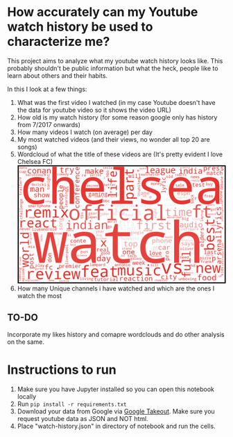 # How accurately can my Youtube watch history be used to characterize me?

This project aims to analyze what my youtube watch history looks like. This probably shouldn't be public information but what the heck, people like to learn about others and their habits.

In this I look at a few things:
1. What was the first video I watched (in my case Youtube doesn't have the data for youtube video so it shows the video URL)
2. How old is my watch history (for some reason google only has history from 7/2017 onwards)
3. How many videos I watch (on average) per day
4. My most watched videos (and their views, no wonder all top 20 are songs)
5. Wordcloud of what the title of these videos are (It's pretty evident I love Chelsea FC)![My watch history wordcloud](/wordcloud.png)
6. How many Unique channels i have watched and which are the ones I watch the most

## TO-DO
Incorporate my likes history and comapre wordclouds and do other analysis on the same.

# Instructions to run
1. Make sure you have Jupyter installed so you can open this notebook locally
2. Run `pip install -r requirements.txt`
3. Download your data from Google via [Google Takeout](https://takeout.google.com/). Make sure you request youtube data as JSON and NOT html.
4. Place "watch-history.json" in directory of notebook and run the cells.
